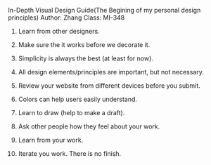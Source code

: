 In-Depth Visual Design Guide(The Begining of my personal design principles)
Author: Zhang
Class: MI-348

1. Learn from other designers.

2. Make sure the it works before we decorate it.

3. Simplicity is always the best (at least for now).

4. All design elements/principles are important, but not necessary.

5. Review your website from different devices before you submit. 

6. Colors can help users easily understand.

7. Learn to draw (help to make a draft).

8. Ask other people how they feel about your work.

9. Learn from your work.

10. Iterate you work. There is no finish.
